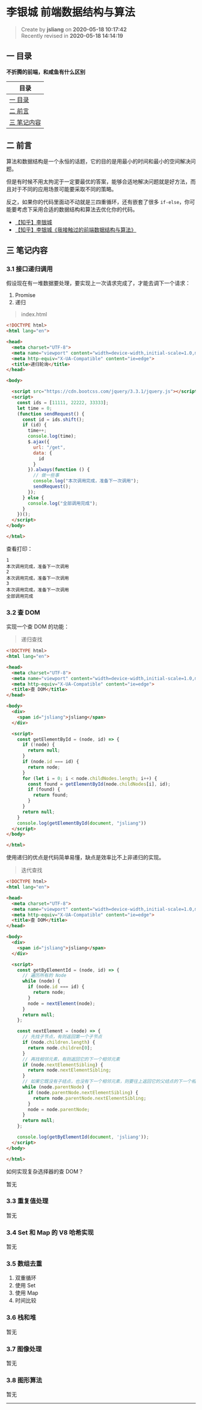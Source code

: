 李银城 前端数据结构与算法
===

> Create by **jsliang** on **2020-05-18 10:17:42**  
> Recently revised in **2020-05-18 14:14:19**  

## 一 目录

**不折腾的前端，和咸鱼有什么区别**

| 目录 |
| --- |
| [一 目录](#chapter-one) |
| [二 前言](#chapter-two) |
| [三 笔记内容](#chapter-two) |

## 二 前言



算法和数据结构是一个永恒的话题，它的目的是用最小的时间和最小的空间解决问题。

但是有时候不用太拘泥于一定要最优的答案，能够合适地解决问题就是好方法，而且对于不同的应用场景可能要采取不同的策略。

反之，如果你的代码里面动不动就是三四重循环，还有嵌套了很多 `if-else`，你可能要考虑下采用合适的数据结构和算法去优化你的代码。

* [【知乎】李银城](https://www.zhihu.com/people/li-yin-cheng-24/posts)
* [【知乎】李银城《我接触过的前端数据结构与算法》](https://zhuanlan.zhihu.com/p/27659059)

## 三 笔记内容



### 3.1 接口递归调用



假设现在有一堆数据要处理，要实现上一次请求完成了，才能去调下一个请求：

1. Promise
2. 递归

> index.html

```html
<!DOCTYPE html>
<html lang="en">

<head>
  <meta charset="UTF-8">
  <meta name="viewport" content="width=device-width,initial-scale=1.0,maximum-scale=1.0,user-scalable=no">
  <meta http-equiv="X-UA-Compatible" content="ie=edge">
  <title>递归轮询</title>
</head>

<body>

  <script src="https://cdn.bootcss.com/jquery/3.3.1/jquery.js"></script>
  <script>
    const ids = [11111, 22222, 33333];
    let time = 0;
    (function sendRequest() {
      const id = ids.shift();
      if (id) {
        time++;
        console.log(time);
        $.ajax({
          url: "/get",
          data: {
            id
          }
        }).always(function () {
          // 做一些事
          console.log("本次调用完成，准备下一次调用");
          sendRequest();
        });
      } else {
        console.log("全部调用完成");
      }
    })();
  </script>
</body>

</html>
```

查看打印：

```
1
本次调用完成，准备下一次调用
2
本次调用完成，准备下一次调用
3
本次调用完成，准备下一次调用
全部调用完成
```

### 3.2 查 DOM



实现一个查 DOM 的功能：

> 递归查找

```html
<!DOCTYPE html>
<html lang="en">

<head>
  <meta charset="UTF-8">
  <meta name="viewport" content="width=device-width,initial-scale=1.0,maximum-scale=1.0,user-scalable=no">
  <meta http-equiv="X-UA-Compatible" content="ie=edge">
  <title>查 DOM</title>
</head>

<body>
  <div>
    <span id="jsliang">jsliang</span>
  </div>

  <script>
    const getElementById = (node, id) => {
      if (!node) {
        return null;
      }
      if (node.id === id) {
        return node;
      }
      for (let i = 0; i < node.childNodes.length; i++) {
        const found = getElementById(node.childNodes[i], id);
        if (found) {
          return found;
        }
      }
      return null;
    }
    console.log(getElementById(document, "jsliang"))
  </script>
</body>

</html>
```

使用递归的优点是代码简单易懂，缺点是效率比不上非递归的实现。

> 迭代查找

```html
<!DOCTYPE html>
<html lang="en">

<head>
  <meta charset="UTF-8">
  <meta name="viewport" content="width=device-width,initial-scale=1.0,maximum-scale=1.0,user-scalable=no">
  <meta http-equiv="X-UA-Compatible" content="ie=edge">
  <title>查 DOM</title>
</head>

<body>
  <div>
    <span id="jsliang">jsliang</span>
  </div>

  <script>
    const getByElementId = (node, id) => {
      // 遍历所有的 Node
      while (node) {
        if (node.id === id) {
          return node;
        }
        node = nextElement(node);
      }
      return null;
    };

    const nextElement = (node) => {
      // 先找子节点，有则返回第一个子节点
      if (node.children.length) {
        return node.children[0];
      }
      // 再找相邻元素，有则返回它的下一个相邻元素
      if (node.nextElementSibling) {
        return node.nextElementSibling;
      }
      // 如果它既没有子结点，也没有下一个相邻元素，则要往上返回它的父结点的下一个相邻元素，相当于上面递归实现里面的 for 循环的 i 加 1
      while (node.parentNode) {
        if (node.parentNode.nextElementSibling) {
          return node.parentNode.nextElementSibling;
        }
        node = node.parentNode;
      }
      return null;
    };

    console.log(getByElementId(document, 'jsliang'));
  </script>
</body>

</html>
```

如何实现复杂选择器的查 DOM？

暂无

### 3.3 重复值处理



暂无

### 3.4 Set 和 Map 的 V8 哈希实现



暂无

### 3.5 数组去重



1. 双重循环
2. 使用 Set
3. 使用 Map
4. 时间比较

### 3.6 栈和堆



暂无

### 3.7 图像处理



暂无

### 3.8 图形算法



暂无

---

